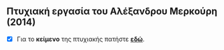## Πτυχιακή εργασία του Αλέξανδρου Μερκούρη (2014)

- [x] Για το **κείμενο** της πτυχιακής πατήστε **[εδώ](merkouris.pdf)**.
